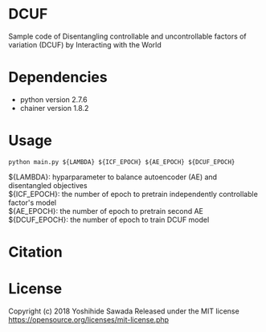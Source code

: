 # DCUF
Sample code of Disentangling controllable and uncontrollable factors of variation (DCUF) by Interacting with the World

# Dependencies
- python version 2.7.6
- chainer version 1.8.2

# Usage
`python main.py ${LAMBDA} ${ICF_EPOCH} ${AE_EPOCH} ${DCUF_EPOCH}`  
  
${LAMBDA}: hyparparameter to balance autoencoder (AE) and disentangled objectives  
${ICF_EPOCH}: the number of epoch to pretrain independently controllable factor's model  
${AE_EPOCH}: the number of epoch to pretrain second AE  
${DCUF_EPOCH}: the number of epoch to train DCUF model  

# Citation

# License
Copyright (c) 2018 Yoshihide Sawada
Released under the MIT license
https://opensource.org/licenses/mit-license.php
